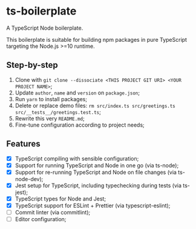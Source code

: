 # ts-boilerplate

A TypeScript Node boilerplate.

This boilerplate is suitable for building npm packages in pure TypeScript targeting the Node.js >=10 runtime.

## Step-by-step

1. Clone with `git clone --dissociate <THIS PROJECT GIT URI> <YOUR PROJECT NAME>`;
2. Update `author`, `name` and `version` on `package.json`;
3. Run `yarn` to install packages;
4. Delete or replace demo files: `rm src/index.ts src/greetings.ts src/__tests__/greetings.test.ts`;
5. Rewrite this very `README.md`;
6. Fine-tune configuration according to project needs;

## Features

- [x] TypeScript compiling with sensible configuration;
- [x] Support for running TypeScript and Node in one go (via ts-node);
- [x] Support for re-running TypeScript and Node on file changes (via ts-node-dev);
- [x] Jest setup for TypeScript, including typechecking during tests (via ts-jest);
- [x] TypeScript types for Node and Jest;
- [x] TypeScript support for ESLint + Prettier (via typescript-eslint);
- [ ] Commit linter (via commitlint);
- [ ] Editor configuration;
